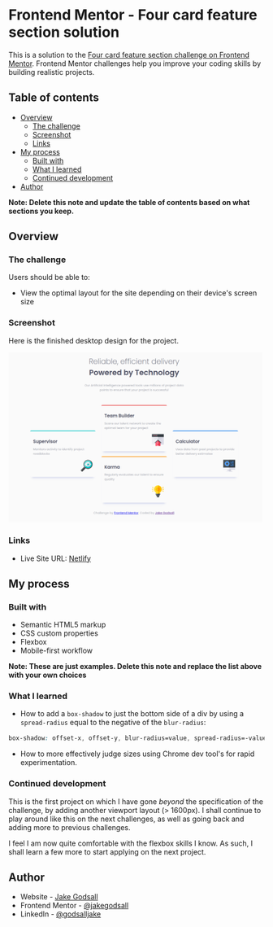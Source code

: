 # Frontend Mentor - Four card feature section solution

This is a solution to the [Four card feature section challenge on Frontend Mentor](https://www.frontendmentor.io/challenges/four-card-feature-section-weK1eFYK). Frontend Mentor challenges help you improve your coding skills by building realistic projects. 

## Table of contents

- [Overview](#overview)
  - [The challenge](#the-challenge)
  - [Screenshot](#screenshot)
  - [Links](#links)
- [My process](#my-process)
  - [Built with](#built-with)
  - [What I learned](#what-i-learned)
  - [Continued development](#continued-development)
- [Author](#author)

**Note: Delete this note and update the table of contents based on what sections you keep.**

## Overview

### The challenge

Users should be able to:

- View the optimal layout for the site depending on their device's screen size

### Screenshot

Here is the finished desktop design for the project.

<img src="first-desktop.png" alt="Desktop layout" width=500px>

### Links

- Live Site URL: [Netlify](https://jakegodsall-four-card-feature.netlify.app)

## My process

### Built with

- Semantic HTML5 markup
- CSS custom properties
- Flexbox
- Mobile-first workflow


**Note: These are just examples. Delete this note and replace the list above with your own choices**

### What I learned

- How to add a `box-shadow` to just the bottom side of a div by using a `spread-radius` equal to the negative of the `blur-radius`: 

```css
box-shadow: offset-x, offset-y, blur-radius=value, spread-radius=-value, colour;
```

- How to more effectively judge sizes using Chrome dev tool's for rapid experimentation.


### Continued development

This is the first project on which I have gone _beyond_ the specification of the challenge, by adding another viewport layout (> 1600px). I shall continue to play around like this on the next challenges, as well as going back and adding more to previous challenges.

I feel I am now quite comfortable with the flexbox skills I know. As such, I shall learn a few more to start applying on the next project.

## Author

- Website - [Jake Godsall](https://jakegodsall.com)
- Frontend Mentor - [@jakegodsall](https://www.frontendmentor.io/profile/jakegodsall)
- LinkedIn - [@godsalljake](https://www.linkedin.com/in/godsalljake/)
